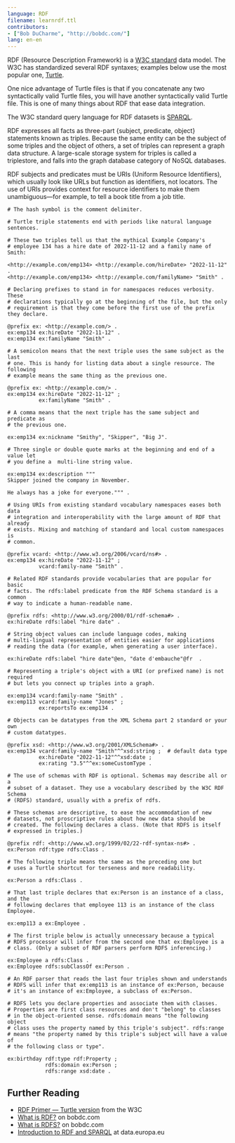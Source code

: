 ```yaml
---
language: RDF
filename: learnrdf.ttl
contributors:
- ["Bob DuCharme", "http://bobdc.com/"]
lang: en-en
---
```


RDF (Resource Description Framework) is a [W3C
standard](https://www.w3.org/TR/2014/REC-rdf11-concepts-20140225/) data
model. The W3C has standardized several RDF syntaxes; examples below use the
most popular one, [Turtle](https://www.w3.org/TR/turtle/).

One nice advantage of Turtle files is that if you concatenate any two
syntactically valid Turtle files, you will have another syntactically valid
Turtle file. This is one of many things about RDF that ease data integration.

The W3C standard query language for RDF datasets is
[SPARQL](https://www.w3.org/TR/sparql11-query/).

RDF expresses all facts as three-part {subject, predicate, object} statements
known as triples. Because the same entity can be the subject of some triples
and the object of others, a set of triples can represent a graph data
structure. A large-scale storage system for triples is called a triplestore,
and falls into the graph database category of NoSQL databases.

RDF subjects and predicates must be URIs (Uniform Resource Identifiers), which
usually look like URLs but function as identifiers, not locators. The use of
URIs provides context for resource identifiers to make them unambiguous—for
example, to tell a book title from a job title.

```turtle
# The hash symbol is the comment delimiter. 

# Turtle triple statements end with periods like natural language sentences.

# These two triples tell us that the mythical Example Company's
# employee 134 has a hire date of 2022-11-12 and a family name of Smith:

<http://example.com/emp134> <http://example.com/hireDate> "2022-11-12" .
<http://example.com/emp134> <http://example.com/familyName> "Smith" .

# Declaring prefixes to stand in for namespaces reduces verbosity. These
# declarations typically go at the beginning of the file, but the only
# requirement is that they come before the first use of the prefix they declare.

@prefix ex: <http://example.com/> .
ex:emp134 ex:hireDate "2022-11-12" .
ex:emp134 ex:familyName "Smith" .

# A semicolon means that the next triple uses the same subject as the last
# one. This is handy for listing data about a single resource. The following
# example means the same thing as the previous one.

@prefix ex: <http://example.com/> .
ex:emp134 ex:hireDate "2022-11-12" ;
          ex:familyName "Smith" .

# A comma means that the next triple has the same subject and predicate as
# the previous one.

ex:emp134 ex:nickname "Smithy", "Skipper", "Big J". 

# Three single or double quote marks at the beginning and end of a value let
# you define a  multi-line string value.

ex:emp134 ex:description """
Skipper joined the company in November. 

He always has a joke for everyone.""" . 

# Using URIs from existing standard vocabulary namespaces eases both data
# integration and interoperability with the large amount of RDF that already
# exists. Mixing and matching of standard and local custom namespaces is
# common.

@prefix vcard: <http://www.w3.org/2006/vcard/ns#> .
ex:emp134 ex:hireDate "2022-11-12" ;
          vcard:family-name "Smith" .

# Related RDF standards provide vocabularies that are popular for basic
# facts. The rdfs:label predicate from the RDF Schema standard is a common 
# way to indicate a human-readable name.

@prefix rdfs: <http://www.w3.org/2000/01/rdf-schema#> .
ex:hireDate rdfs:label "hire date" . 

# String object values can include language codes, making
# multi-lingual representation of entities easier for applications
# reading the data (for example, when generating a user interface).

ex:hireDate rdfs:label "hire date"@en, "date d'embauche"@fr  . 

# Representing a triple's object with a URI (or prefixed name) is not required
# but lets you connect up triples into a graph.

ex:emp134 vcard:family-name "Smith" .
ex:emp113 vcard:family-name "Jones" ;
          ex:reportsTo ex:emp134 . 

# Objects can be datatypes from the XML Schema part 2 standard or your own
# custom datatypes.

@prefix xsd: <http://www.w3.org/2001/XMLSchema#> .
ex:emp134 vcard:family-name "Smith"^^xsd:string ;  # default data type
          ex:hireDate "2022-11-12"^^xsd:date ;
          ex:rating "3.5"^^ex:someCustomType . 

# The use of schemas with RDF is optional. Schemas may describe all or a
# subset of a dataset. They use a vocabulary described by the W3C RDF Schema
# (RDFS) standard, usually with a prefix of rdfs.

# These schemas are descriptive, to ease the accommodation of new
# datasets, not proscriptive rules about how new data should be 
# created. The following declares a class. (Note that RDFS is itself 
# expressed in triples.)

@prefix rdf: <http://www.w3.org/1999/02/22-rdf-syntax-ns#> . 
ex:Person rdf:type rdfs:Class .

# The following triple means the same as the preceding one but 
# uses a Turtle shortcut for terseness and more readability.

ex:Person a rdfs:Class .

# That last triple declares that ex:Person is an instance of a class, and the
# following declares that employee 113 is an instance of the class Employee.

ex:emp113 a ex:Employee . 

# The first triple below is actually unnecessary because a typical
# RDFS processor will infer from the second one that ex:Employee is a
# class. (Only a subset of RDF parsers perform RDFS inferencing.)

ex:Employee a rdfs:Class .
ex:Employee rdfs:subClassOf ex:Person .

# An RDF parser that reads the last four triples shown and understands
# RDFS will infer that ex:emp113 is an instance of ex:Person, because
# it's an instance of ex:Employee, a subclass of ex:Person.

# RDFS lets you declare properties and associate them with classes. 
# Properties are first class resources and don't "belong" to classes 
# in the object-oriented sense. rdfs:domain means "the following object 
# class uses the property named by this triple's subject". rdfs:range 
# means "the property named by this triple's subject will have a value of 
# the following class or type". 

ex:birthday rdf:type rdf:Property ; 
            rdfs:domain ex:Person ;
            rdfs:range xsd:date .

```

## Further Reading

* [RDF Primer — Turtle version](https://www.w3.org/2007/02/turtle/primer/) from the W3C
* [What is RDF?](https://www.bobdc.com/blog/whatisrdf/) on bobdc.com
* [What is RDFS?](https://www.bobdc.com/blog/whatisrdfs/) on bobdc.com 
* [Introduction to RDF and SPARQL](https://data.europa.eu/sites/default/files/d2.1.2_training_module_1.3_introduction_to_rdf_sparql_en_edp.pdf) at data.europa.eu

